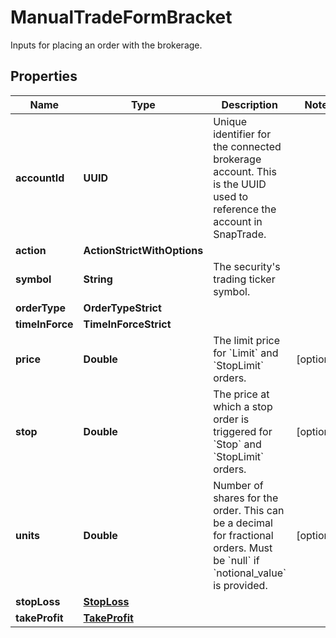 

# ManualTradeFormBracket

Inputs for placing an order with the brokerage.

## Properties

| Name | Type | Description | Notes |
|------------ | ------------- | ------------- | -------------|
|**accountId** | **UUID** | Unique identifier for the connected brokerage account. This is the UUID used to reference the account in SnapTrade. |  |
|**action** | **ActionStrictWithOptions** |  |  |
|**symbol** | **String** | The security&#39;s trading ticker symbol. |  |
|**orderType** | **OrderTypeStrict** |  |  |
|**timeInForce** | **TimeInForceStrict** |  |  |
|**price** | **Double** | The limit price for &#x60;Limit&#x60; and &#x60;StopLimit&#x60; orders. |  [optional] |
|**stop** | **Double** | The price at which a stop order is triggered for &#x60;Stop&#x60; and &#x60;StopLimit&#x60; orders. |  [optional] |
|**units** | **Double** | Number of shares for the order. This can be a decimal for fractional orders. Must be &#x60;null&#x60; if &#x60;notional_value&#x60; is provided. |  [optional] |
|**stopLoss** | [**StopLoss**](StopLoss.md) |  |  |
|**takeProfit** | [**TakeProfit**](TakeProfit.md) |  |  |



